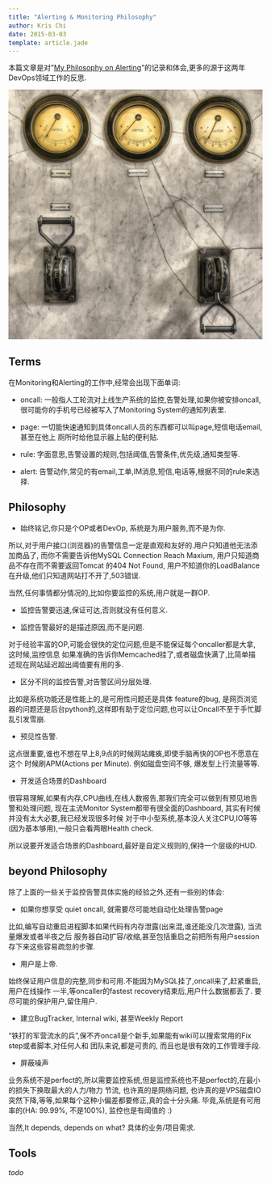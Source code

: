 ```yaml
---
title: "Alerting & Monitoring Philosophy"
author: Kris Chi
date: 2015-03-03
template: article.jade
---
```


本篇文章是对”[My Philosophy on Alerting][refer]”的记录和体会,更多的源于这两年DevOps领域工作的反思.
<span class="more"></span>


![Alt monitoring](header.png)

Terms
----
在Monitoring和Alerting的工作中,经常会出现下面单词:

* oncall: 一般指人工轮流对上线生产系统的监控,告警处理,如果你被安排oncall,
很可能你的手机号已经被写入了Monitoring System的通知列表里.

* page: 一切能快速通知到具体oncall人员的东西都可以叫page,短信电话email,甚至在他上
厕所时给他显示器上贴的便利贴.

* rule: 字面意思,告警设置的规则,包括阈值,告警条件,优先级,通知类型等.

* alert: 告警动作,常见的有email,工单,IM消息,短信,电话等,根据不同的rule来选择.

Philosophy
-----

* 始终铭记,你只是个OP或者DevOp, 系统是为用户服务,而不是为你.

所以,对于用户接口(浏览器)的告警信息一定是直观和友好的.用户只知道他无法添加商品了,
而你不需要告诉他MySQL Connection Reach Maxium, 用户只知道商品不存在而不需要返回Tomcat
的404 Not Found, 用户不知道你的LoadBalance在升级,他们只知道网站打不开了,503错误.

当然,任何事情都分情况的,比如你要监控的系统,用户就是一群OP.

* 监控告警要迅速,保证可达,否则就没有任何意义.

* 监控告警最好的是描述原因,而不是问题.

对于经验丰富的OP,可能会很快的定位问题,但是不能保证每个oncaller都是大拿,这时候,监控信息
如果准确的告诉你Memcached挂了,或者磁盘快满了,比简单描述现在网站延迟超出阈值要有用的多.

* 区分不同的监控告警,对告警区间分层处理.

比如是系统功能还是性能上的,是可用性问题还是具体
feature的bug, 是网页浏览器的问题还是后台python的,这样即有助于定位问题,也可以让Oncall不至于手忙脚乱引发雪崩.

* 预见性告警.

这点很重要,谁也不想在早上8,9点的时候网站瘫痪,即使手脑再快的OP也不愿意在这个
时候刷APM(Actions per Minute). 例如磁盘空间不够, 爆发型上行流量等等.

* 开发适合场景的Dashboard

很容易理解,如果有内存,CPU曲线,在线人数报告,那我们完全可以做到有预见地告警和处理问题,
现在主流Monitor System都带有很全面的Dashboard, 其实有时候并没有太大必要,我已经发现很多时候
对于中小型系统,基本没人关注CPU,IO等等(因为基本够用),一般只会看两眼Health check.

所以说要开发适合场景的Dashboard,最好是自定义规则的,保持一个层级的HUD.


beyond Philosophy
-----
除了上面的一些关于监控告警具体实施的经验之外,还有一些别的体会:

* 如果你想享受 quiet oncall, 就需要尽可能地自动化处理告警page

比如,编写自动重启进程脚本如果代码有内存泄露(出来混,谁还能没几次泄露), 当流量爆发或者半夜之后
服务器自动扩容/收缩,甚至包括重启之前把所有用户session存下来这些容易疏忽的步骤.

* 用户是上帝.

始终保证用户信息的完整,同步和可用.不能因为MySQL挂了,oncall来了,赶紧重启,用户在线操作
一半,等oncaller的fastest recovery结束后,用户什么数据都丢了. 要尽可能的保护用户,留住用户.

* 建立BugTracker, Internal wiki, 甚至Weekly Report

“铁打的军营流水的兵”,保不齐oncall是个新手,如果能有wiki可以搜索常用的Fix step或者脚本,对任何人和
团队来说,都是可贵的, 而且也是很有效的工作管理手段.

* 屏蔽噪声

业务系统不是perfect的,所以需要监控系统,但是监控系统也不是perfect的,在最小的损失下换取最大的人力/物力
节流, 也许真的是网络问题, 也许真的是VPS磁盘IO突然下降,等等,如果每个这种小偏差都要修正,真的会十分头痛.
毕竟,系统是有可用率的(HA: 99.99%, 不是100%), 监控也是有阈值的 :)

当然,It depends, depends on what? 具体的业务/项目需求.



Tools
-----

_todo_

[refer]: https://docs.google.com/document/d/199PqyG3UsyXlwieHaqbGiWVa8eMWi8zzAn0YfcApr8Q/edit#
